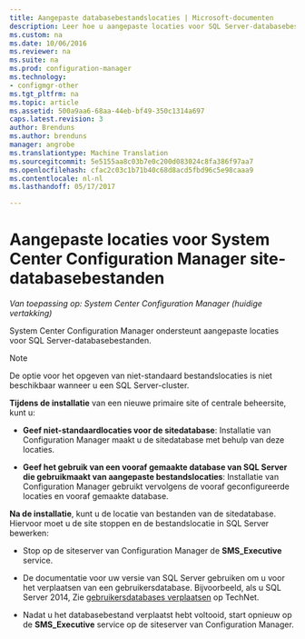 ```yaml
---
title: Aangepaste databasebestandslocaties | Microsoft-documenten
description: Leer hoe u aangepaste locaties voor SQL Server-databasebestanden opgeven.
ms.custom: na
ms.date: 10/06/2016
ms.reviewer: na
ms.suite: na
ms.prod: configuration-manager
ms.technology:
- configmgr-other
ms.tgt_pltfrm: na
ms.topic: article
ms.assetid: 500a9aa6-68aa-44eb-bf49-350c1314a697
caps.latest.revision: 3
author: Brenduns
ms.author: brenduns
manager: angrobe
ms.translationtype: Machine Translation
ms.sourcegitcommit: 5e5155aa8c03b7e0c200d083024c8fa386f97aa7
ms.openlocfilehash: cfac2c03c1b71b40c68d8acd5fbd96c5e98caaa9
ms.contentlocale: nl-nl
ms.lasthandoff: 05/17/2017

---
```

# <a name="custom-locations-for-system-center-configuration-manager-site-database-files"></a>Aangepaste locaties voor System Center Configuration Manager site-databasebestanden

*Van toepassing op: System Center Configuration Manager (huidige vertakking)*

 System Center Configuration Manager ondersteunt aangepaste locaties voor SQL Server-databasebestanden.  

> [!NOTE]  
>  De optie voor het opgeven van niet-standaard bestandslocaties is niet beschikbaar wanneer u een SQL Server-cluster.  

 **Tijdens de installatie** van een nieuwe primaire site of centrale beheersite, kunt u:  

-   **Geef niet-standaardlocaties voor de sitedatabase**: Installatie van Configuration Manager maakt u de sitedatabase met behulp van deze locaties.  

-   **Geef het gebruik van een vooraf gemaakte database van SQL Server die gebruikmaakt van aangepaste bestandslocaties**:  Installatie van Configuration Manager gebruikt vervolgens de vooraf geconfigureerde locaties en vooraf gemaakte database.  

**Na de installatie**, kunt u de locatie van bestanden van de sitedatabase. Hiervoor moet u de site stoppen en de bestandslocatie in SQL Server bewerken:  

-   Stop op de siteserver van Configuration Manager de **SMS_Executive** service.  

-   De documentatie voor uw versie van SQL Server gebruiken om u voor het verplaatsen van een gebruikersdatabase. Bijvoorbeeld, als u SQL Server 2014, Zie [gebruikersdatabases verplaatsen](https://technet.microsoft.com/library/ms345483\(v=sql.120\).aspx) op TechNet.  

-   Nadat u het databasebestand verplaatst hebt voltooid, start opnieuw op de **SMS_Executive** service op de siteserver van Configuration Manager.  

